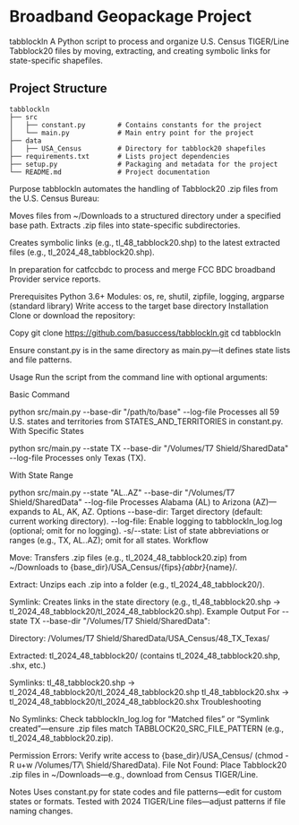 # Broadband Geopackage Project

tabblockln
A Python script to process and organize U.S. Census TIGER/Line Tabblock20 files by moving, extracting, and creating symbolic links for state-specific shapefiles.


## Project Structure

```
tabblockln
├── src
│   ├── constant.py        # Contains constants for the project
│   └── main.py            # Main entry point for the project
├── data
│   ├── USA_Census         # Directory for tabblock20 shapefiles
├── requirements.txt       # Lists project dependencies
├── setup.py               # Packaging and metadata for the project
└── README.md              # Project documentation
```

Purpose
tabblockln automates the handling of Tabblock20 .zip files from the U.S. Census Bureau:

Moves files from ~/Downloads to a structured directory under a specified base path.
Extracts .zip files into state-specific subdirectories.

Creates symbolic links (e.g., tl_48_tabblock20.shp) to the latest extracted files (e.g., tl_2024_48_tabblock20.shp).

In preparation for catfccbdc to process and merge FCC BDC broadband Provider service reports.

Prerequisites
Python 3.6+
Modules: os, re, shutil, zipfile, logging, argparse (standard library)
Write access to the target base directory
Installation
Clone or download the repository:

Copy
git clone https://github.com/basuccess/tabblockln.git
cd tabblockln

Ensure constant.py is in the same directory as main.py—it defines state lists and file patterns.

Usage
Run the script from the command line with optional arguments:

Basic Command

python src/main.py --base-dir "/path/to/base" --log-file
Processes all 59 U.S. states and territories from STATES_AND_TERRITORIES in constant.py.
With Specific States

python src/main.py --state TX --base-dir "/Volumes/T7 Shield/SharedData" --log-file
Processes only Texas (TX).

With State Range

python src/main.py --state "AL..AZ" --base-dir "/Volumes/T7 Shield/SharedData" --log-file
Processes Alabama (AL) to Arizona (AZ)—expands to AL, AK, AZ.
Options
--base-dir: Target directory (default: current working directory).
--log-file: Enable logging to tabblockln_log.log (optional; omit for no logging).
-s/--state: List of state abbreviations or ranges (e.g., TX, AL..AZ); omit for all states.
Workflow

Move: Transfers .zip files (e.g., tl_2024_48_tabblock20.zip) from ~/Downloads to {base_dir}/USA_Census/{fips}_{abbr}_{name}/.

Extract: Unzips each .zip into a folder (e.g., tl_2024_48_tabblock20/).

Symlink: Creates links in the state directory (e.g., tl_48_tabblock20.shp → tl_2024_48_tabblock20/tl_2024_48_tabblock20.shp).
Example Output
For --state TX --base-dir "/Volumes/T7 Shield/SharedData":

Directory: /Volumes/T7 Shield/SharedData/USA_Census/48_TX_Texas/

Extracted: tl_2024_48_tabblock20/ (contains tl_2024_48_tabblock20.shp, .shx, etc.)

Symlinks:
tl_48_tabblock20.shp → tl_2024_48_tabblock20/tl_2024_48_tabblock20.shp
tl_48_tabblock20.shx → tl_2024_48_tabblock20/tl_2024_48_tabblock20.shx
Troubleshooting

No Symlinks: Check tabblockln_log.log for “Matched files” or “Symlink created”—ensure .zip files match TABBLOCK20_SRC_FILE_PATTERN (e.g., tl_2024_48_tabblock20.zip).

Permission Errors: Verify write access to {base_dir}/USA_Census/ (chmod -R u+w /Volumes/T7\ Shield/SharedData).
File Not Found: Place Tabblock20 .zip files in ~/Downloads—e.g., download from Census TIGER/Line.

Notes
Uses constant.py for state codes and file patterns—edit for custom states or formats.
Tested with 2024 TIGER/Line files—adjust patterns if file naming changes.